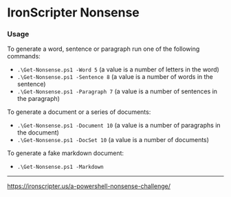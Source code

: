 # IronScripter Nonsense

### Usage

To generate a word, sentence or paragraph run one of the following commands:

* `.\Get-Nonsense.ps1 -Word 5` (a value is a number of letters in the word)
* `.\Get-Nonsense.ps1 -Sentence 8` (a value is a number of words in the sentence)
* `.\Get-Nonsense.ps1 -Paragraph 7` (a value is a number of sentences in the paragraph)

To generate a document or a series of documents:

* `.\Get-Nonsense.ps1 -Document 10` (a value is a number of paragraphs in the document)
* `.\Get-Nonsense.ps1 -DocSet 10` (a value is a number of documents)

To generate a fake markdown document:

* `.\Get-Nonsense.ps1 -Markdown`

---

https://ironscripter.us/a-powershell-nonsense-challenge/